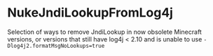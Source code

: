 # NukeJndiLookupFromLog4j
Selection of ways to remove JndiLookup in now obsolete Minecraft versions, or versions that still have log4j &lt; 2.10 and is unable to use `-Dlog4j2.formatMsgNoLookups=true`
